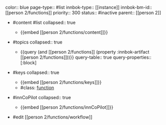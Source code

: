 color:: blue
page-type:: #list
innbok-type:: [[instance]]
innbok-bm-id:: [[person 2/functions]]
priority:: 300
status:: #inactive
parent:: [[person 2]]

- #content #list
  collapsed:: true
	- {{embed [[person 2/functions/content]]}}
- #topics
   collapsed:: true
    - {{query (and [[person 2/functions]] (property :innbok-artifact [[person 2/functions]]))}}
      query-table:: true
      query-properties:: [:block]
- #keys
  collapsed:: true
	- {{embed [[person 2/functions/keys]]}}
	- #class: [function](https://go.innbok.com/#/page/innBoK%2Fclass%2Ffunction)
- #innCoPilot
   collapsed:: true
	 - {{embed [[person 2/functions/innCoPilot]]}}

- #edit [[person 2/functions/workflow]]

